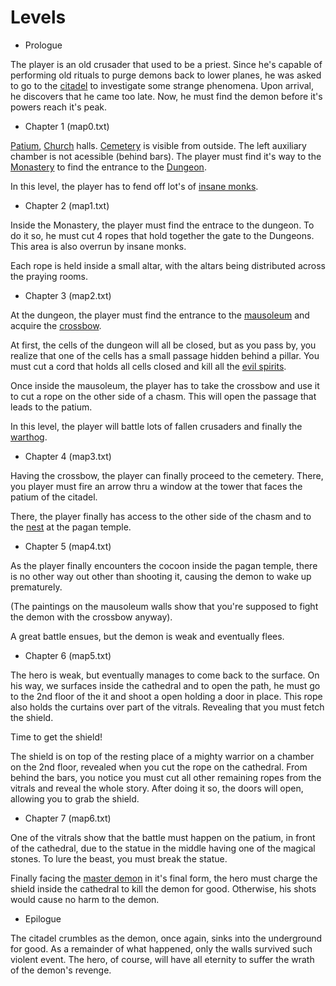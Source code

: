Levels
======

- Prologue

The player is an old crusader that used to be a priest. Since
he's capable of performing old rituals to purge demons back
to lower planes, he was asked to go to the [citadel](citadel.md)
to investigate some strange phenomena. Upon arrival, he 
discovers that he came too late. Now, he must find the demon
before it's powers reach it's peak.

- Chapter 1 (map0.txt)

[Patium](patium.md), [Church](church.md) halls.
[Cemetery](cemetery.md) is visible from outside. The left 
auxiliary chamber is not acessible (behind bars). The player
must find it's way to the [Monastery](monastery.md) to 
find the entrance to the [Dungeon](prison.md).

In this level, the player has to fend off lot's of 
[insane monks](monks.md).

- Chapter 2 (map1.txt)

Inside the Monastery, the player must find the entrace to 
the dungeon. To do it so, he must cut 4 ropes that hold 
together the gate to the Dungeons. This area is also 
overrun by insane monks.

Each rope is held inside a small altar, with the altars being
distributed across the praying rooms. 

- Chapter 3 (map2.txt)

At the dungeon, the player must find the entrance to the 
[mausoleum](mausoleum.md) and acquire the
[crossbow](crossbow.md).

At first, the cells of the dungeon will all be closed, but 
as you pass by, you realize that one of the cells has a small
passage hidden behind a pillar. You must cut a cord that 
holds all cells closed and kill all the 
[evil spirits](evil-spirit.md).

Once inside the mausoleum, the player has to take the 
crossbow and use it to cut a rope on the other side of a
chasm. This will open the passage that leads to the patium.

In this level, the player will battle lots of fallen 
crusaders and finally the [warthog](warthog.md).

- Chapter 4 (map3.txt)

Having the crossbow, the player can finally proceed to the 
cemetery. There, you player must fire an arrow thru a 
window at the tower that faces the patium of the citadel.

There, the player finally has access to the other side of 
the chasm and to the [nest](nest.md) at the pagan temple.

- Chapter 5 (map4.txt)

As the player finally encounters the cocoon inside the pagan 
temple, there is no other way out other than shooting it, 
causing the demon to wake up prematurely.

(The paintings on the mausoleum walls show that you're 
supposed to fight the demon with the crossbow anyway).

A great battle ensues, but the demon is weak and eventually
flees. 

- Chapter 6 (map5.txt)

The hero is weak, but eventually manages to come back
to the surface. On his way, we surfaces inside the cathedral
and to open the path, he must go to the 2nd floor of the it
and shoot a open holding a door in place. This rope also
holds the curtains over part of the vitrals. Revealing that
you must fetch the shield.

Time to get the shield!

The shield is on top of the resting place of a mighty 
warrior on a chamber on the 2nd floor, revealed when you cut
the rope on the cathedral. From behind the bars, you notice 
you must cut all other remaining ropes from the vitrals and 
reveal the whole story. After doing it so, the doors will 
open, allowing you to grab the shield.

- Chapter 7 (map6.txt)

One of the vitrals show that the battle must happen on the
patium, in front of the cathedral, due to the statue in the
middle having one of the magical stones. To lure the beast,
you must break the statue.

Finally facing the [master demon](master-demon.md) in it's
final form, the hero must charge the shield inside the 
cathedral to kill the demon for good. Otherwise, his shots
would cause no harm to the demon.

- Epilogue

The citadel crumbles as the demon, once again, sinks into the
underground for good. As a remainder of what happened, only
the walls survived such violent event. The hero, of course,
will have all eternity to suffer the wrath of the demon's 
revenge.
